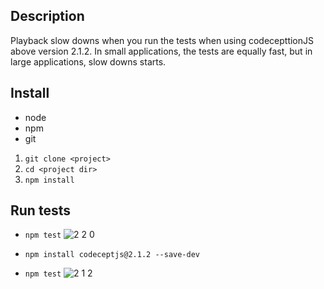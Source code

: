 ## Description
Playback slow downs when you run the tests when using codecepttionJS above version 2.1.2.  In small applications, the tests are equally fast, but in large applications,  slow downs starts. 

## Install
- node
- npm
- git

1. `git clone <project>`
2. `cd <project dir>`
3. `npm install`

## Run tests

- `npm test`
![2 2 0](https://user-images.githubusercontent.com/17942339/62004672-be412e00-b130-11e9-9497-7489cc2ec518.png)

- `npm install codeceptjs@2.1.2 --save-dev`
- `npm test`
![2 1 2](https://user-images.githubusercontent.com/17942339/62004687-e03ab080-b130-11e9-878f-731068b8e0b9.png)

